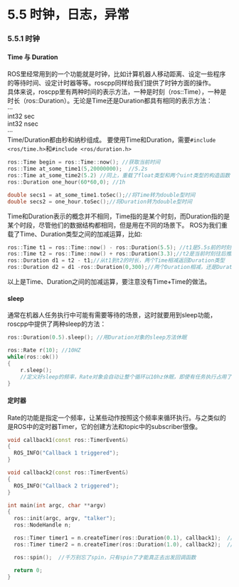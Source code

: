# 5.5 时钟，日志，异常

### 5.5.1 时钟

#### Time 与 Duration
ROS里经常用到的一个功能就是时钟，比如计算机器人移动距离、设定一些程序的等待时间、设定计时器等等。roscpp同样给我们提供了时钟方面的操作。  
具体来说，roscpp里有两种时间的表示方法，一种是时刻（ros::Time），一种是时长（ros::Duration）。无论是Time还是Duration都具有相同的表示方法：  
···  
int32 sec  
int32 nsec  
···  
Time/Duration都由秒和纳秒组成。
要使用Time和Duration，需要`#include <ros/time.h>`和`#include <ros/duration.h>`
```cpp
ros::Time begin = ros::Time::now(); //获取当前时间
ros::Time at_some_time1(5,20000000);  //5.2s
ros::Time at_some_time2(5.2) //同上，重载了float类型和两个uint类型的构造函数
ros::Duration one_hour(60*60,0); //1h

double secs1 = at_some_time1.toSec();//将Time转为double型时间
double secs2 = one_hour.toSec();//将Duration转为double型时间

```

Time和Duration表示的概念并不相同，Time指的是某个时刻，而Duration指的是某个时段，尽管他们的数据结构都相同，但是用在不同的场景下。
ROS为我们重载了Time、Duration类型之间的加减运算，比如:
```cpp
ros::Time t1 = ros::Time::now() - ros::Duration(5.5); //t1是5.5s前的时刻，Time加减Duration返回都是Time
ros::Time t2 = ros::Time::now() + ros::Duration(3.3);//t2是当前时刻往后推3.3s的时刻
ros::Duration d1 = t2 - t1;//从t1到t2的时长，两个Time相减返回Duration类型
ros::Duration d2 = d1 -ros::Duration(0,300);//两个Duration相减，还是Duration
```
以上是Time、Duration之间的加减运算，要注意没有Time+Time的做法。

#### sleep
通常在机器人任务执行中可能有需要等待的场景，这时就要用到sleep功能，roscpp中提供了两种sleep的方法：
```cpp
ros::Duration(0.5).sleep(); //用Duration对象的sleep方法休眠

ros::Rate r(10); //10HZ
while(ros::ok())
{
    r.sleep();     
    //定义好sleep的频率，Rate对象会自动让整个循环以10hz休眠，即使有任务执行占用了时间
}
```
#### 定时器
Rate的功能是指定一个频率，让某些动作按照这个频率来循环执行。与之类似的是ROS中的定时器Timer，它的创建方法和topic中的subscriber很像。
```cpp
void callback1(const ros::TimerEvent&)
{
  ROS_INFO("Callback 1 triggered");
}

void callback2(const ros::TimerEvent&)
{
  ROS_INFO("Callback 2 triggered");
}

int main(int argc, char **argv)
{
  ros::init(argc, argv, "talker");
  ros::NodeHandle n;

  ros::Timer timer1 = n.createTimer(ros::Duration(0.1), callback1);  //timer1每0.1s触发一次callback1函数
  ros::Timer timer2 = n.createTimer(ros::Duration(1.0), callback2);  //timer2每1.0s触发一次callback2函数

  ros::spin();  //千万别忘了spin，只有spin了才能真正去出发回调函数

  return 0;
}
```
